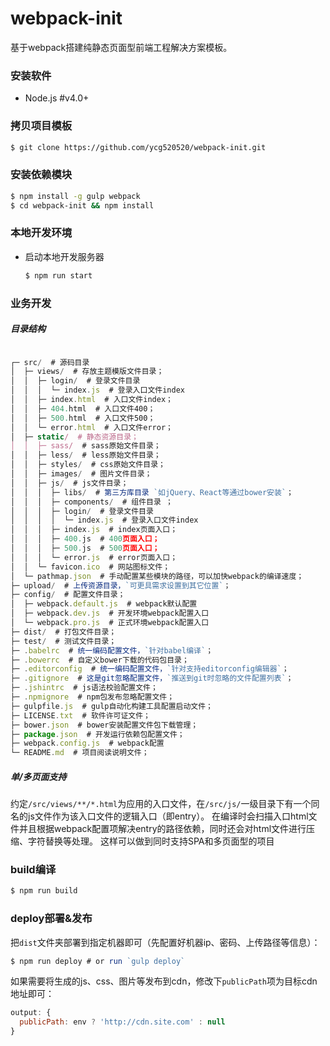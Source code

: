 # webpack-init

基于webpack搭建纯静态页面型前端工程解决方案模板。

### 安装软件
- Node.js   #v4.0+

### 拷贝项目模板
``` bash
$ git clone https://github.com/ycg520520/webpack-init.git
```


### 安装依赖模块
``` bash
$ npm install -g gulp webpack
$ cd webpack-init && npm install
```

### 本地开发环境

- 启动本地开发服务器
    ``` bash
    $ npm run start
    ```

### 业务开发

##### 目录结构
``` js

┌─ src/  # 源码目录
│  ├─ views/  # 存放主题模版文件目录；
│  │  ├─ login/  # 登录文件目录
│  │  │  └─ index.js  # 登录入口文件index
│  │  ├─ index.html  # 入口文件index；
│  │  ├─ 404.html  # 入口文件400；
│  │  ├─ 500.html  # 入口文件500；
│  │  └─ error.html  # 入口文件error；
│  ├─ static/  # 静态资源目录；
│  │  ├─ sass/  # sass原始文件目录；
│  │  ├─ less/  # less原始文件目录；
│  │  ├─ styles/  # css原始文件目录；
│  │  ├─ images/  # 图片文件目录；
│  │  ├─ js/  # js文件目录；
│  │  │  ├─ libs/  # 第三方库目录 `如jQuery、React等通过bower安装`；
│  │  │  ├─ components/  # 组件目录 ；
│  │  │  ├─ login/  # 登录文件目录
│  │  │  │  └─ index.js  # 登录入口文件index
│  │  │  ├─ index.js  # index页面入口；
│  │  │  ├─ 400.js  # 400页面入口；
│  │  │  ├─ 500.js  # 500页面入口；
│  │  │  └─ error.js  # error页面入口；
│  │  └─ favicon.ico  # 网站图标文件；
│  └─ pathmap.json  # 手动配置某些模块的路径，可以加快webpack的编译速度；
├─ upload/  # 上传资源目录，`可更具需求设置到其它位置`；
├─ config/  # 配置文件目录；
│  ├─ webpack.default.js  # webpack默认配置
│  ├─ webpack.dev.js  # 开发环境webpack配置入口
│  └─ webpack.pro.js  # 正式环境webpack配置入口
├─ dist/  # 打包文件目录；
├─ test/  # 测试文件目录；
├─ .babelrc  # 统一编码配置文件，`针对babel编译`；
├─ .bowerrc  # 自定义bower下载的代码包目录；
├─ .editorconfig  # 统一编码配置文件，`针对支持editorconfig编辑器`；
├─ .gitignore  # 这是git忽略配置文件，`推送到git时忽略的文件配置列表`；
├─ .jshintrc  # js语法校验配置文件；
├─ .npmignore  # npm包发布忽略配置文件；
├─ gulpfile.js  # gulp自动化构建工具配置启动文件；
├─ LICENSE.txt  # 软件许可证文件；
├─ bower.json  # bower安装配置文件包下载管理；
├─ package.json  # 开发运行依赖包配置文件；
├─ webpack.config.js  # webpack配置
└─ README.md  # 项目阅读说明文件；
```

##### 单/多页面支持

约定`/src/views/**/*.html`为应用的入口文件，在`/src/js/`一级目录下有一个同名的js文件作为该入口文件的逻辑入口（即entry）。
在编译时会扫描入口html文件并且根据webpack配置项解决entry的路径依赖，同时还会对html文件进行压缩、字符替换等处理。
这样可以做到同时支持SPA和多页面型的项目

### build编译
``` bash
$ npm run build
```

### deploy部署&发布
把`dist`文件夹部署到指定机器即可（先配置好机器ip、密码、上传路径等信息）：

``` js
$ npm run deploy # or run `gulp deploy`
```

如果需要将生成的js、css、图片等发布到cdn，修改下`publicPath`项为目标cdn地址即可：

``` js
output: {
  publicPath: env ? 'http://cdn.site.com' : null 
}
```
